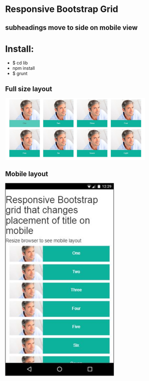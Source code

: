 # Responsive Bootstrap Grid
## subheadings move to side on mobile view

# Install:
* $ cd lib
* npm install
* $ grunt

<p align="center">
<h2>Full size layout</h2>
  <img src="images/fullsize-layout.jpg" width="450"/>
  <br />
  <h2>Mobile layout</h2>
  <img src="images/mobile-layout.jpg" width="350"/>
</p>
